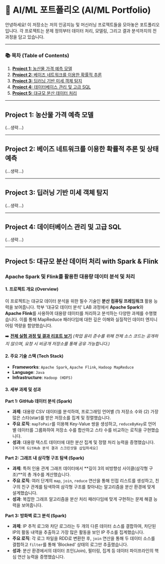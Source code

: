 # 🤖 AI/ML 포트폴리오 (AI/ML Portfolio)

안녕하세요! 이 저장소는 저의 인공지능 및 머신러닝 프로젝트들을 모아놓은 포트폴리오입니다. 각 프로젝트는 문제 정의부터 데이터 처리, 모델링, 그리고 결과 분석까지의 전 과정을 담고 있습니다.

---

### 📚 목차 (Table of Contents)
1. [**Project 1:** 농산물 가격 예측 모델](#project-1-농산물-가격-예측-모델)
2. [**Project 2:** 베이즈 네트워크를 이용한 확률적 추론](#project-2-베이즈-네트워크를-이용한-확률적-추론-및-상태-예측)
3. [**Project 3:** 딥러닝 기반 미세 객체 탐지](#project-3-딥러닝-기반-미세-객체-탐지)
4. [**Project 4:** 데이터베이스 관리 및 고급 SQL](#project-4-데이터베이스-관리-및-고급-sql)
5. [**Project 5:** 대규모 분산 데이터 처리](#project-5-대규모-분산-데이터-처리-with-spark--flink)

---

## **Project 1: 농산물 가격 예측 모델**
(...생략...)

---

## **Project 2: 베이즈 네트워크를 이용한 확률적 추론 및 상태 예측**
(...생략...)

---

## **Project 3: 딥러닝 기반 미세 객체 탐지**
(...생략...)

---

## **Project 4: 데이터베이스 관리 및 고급 SQL**
(...생략...)

---

## **Project 5: 대규모 분산 데이터 처리 with Spark & Flink**
### **Apache Spark 및 Flink를 활용한 대용량 데이터 분석 및 처리**

#### **1. 프로젝트 개요 (Overview)**
이 프로젝트는 대규모 데이터 분석을 위한 필수 기술인 **분산 컴퓨팅 프레임워크** 활용 능력을 보여줍니다. 학부 '대규모 데이터 분석' LAB 과정에서 **Apache Spark**와 **Apache Flink**를 사용하여 대용량 데이터를 처리하고 분석하는 다양한 과제를 수행했습니다. 이를 통해 MapReduce 패러다임에 대한 깊은 이해와 실질적인 데이터 엔지니어링 역량을 함양했습니다.

➡️ **[전체 실험 과정 및 결과 리포트 보기](./project5-assets/BigData_Lab_Report.pdf)**
*(학업 윤리 준수를 위해 전체 소스 코드는 공개하지 않으며, 요청 시 비공개 저장소를 통해 공유 가능합니다.)*

#### **2. 주요 기술 스택 (Tech Stack)**
- **Frameworks**: `Apache Spark`, `Apache Flink`, `Hadoop MapReduce`
- **Language**: `Java`
- **Infrastructure**: `Hadoop (HDFS)`

#### **3. 세부 과제 및 성과**

**Part 1: GitHub 데이터 분석 (Spark)**
- **과제**: 대용량 CSV 데이터를 분석하여, 프로그래밍 언어별 (1) 저장소 수와 (2) 가장 많은 스타(star)를 받은 저장소를 집계 및 정렬했습니다.
- **주요 로직**: `mapToPair`를 이용해 Key-Value 쌍을 생성하고, `reduceByKey`로 언어별 데이터를 그룹화하여 저장소 수를 합산하고 스타 수를 비교하는 로직을 구현했습니다.
- **성과**: 대용량 텍스트 데이터에 대한 분산 집계 및 정렬 처리 능력을 증명했습니다.
`[여기에 GitHub 분석 결과 스크린샷을 삽입하세요]`

**Part 2: 그래프 내 삼각형 구조 탐색 (Spark)**
- **과제**: 특허 인용 관계 그래프 데이터에서 **길이 3의 비방향성 사이클(삼각형 구조)**의 총 개수를 계산했습니다.
- **주요 로직**: 여러 단계의 `map`, `join`, `reduce` 연산을 통해 인접 리스트를 생성하고, 친구의 친구 관계를 탐색하여 삼각형 구조를 찾아내는 알고리즘을 분산 환경에 맞게 설계했습니다.
- **성과**: 복잡한 그래프 알고리즘을 분산 처리 패러다임에 맞게 구현하는 문제 해결 능력을 보여줍니다.

**Part 3: 방화벽 로그 분석 (Spark)**
- **과제**: IP 추적 로그와 차단 로그라는 두 개의 다른 데이터 소스를 결합하여, 차단된 IP의 활동 내역을 추출하고 가장 많은 활동을 보인 IP 주소를 집계했습니다.
- **주요 로직**: 각 로그 파일을 RDD로 변환한 후, `join` 연산을 통해 두 데이터 소스를 결합하고 `filter`를 통해 'Blocked' 상태의 로그만 추출했습니다.
- **성과**: 분산 환경에서의 데이터 조인(Join), 필터링, 집계 등 데이터 파이프라인의 핵심 연산 능력을 증명했습니다.
